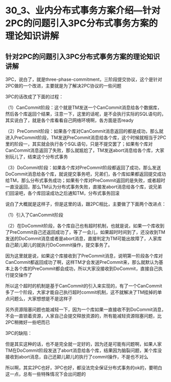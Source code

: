 # 30_3、业内分布式事务方案介绍—针对2PC的问题引入3PC分布式事务方案的理论知识讲解
## 针对2PC的问题引入3PC分布式事务方案的理论知识讲解

3PC，说白了，就是three-phase-commitment，三阶段提交协议，这个是针对2PC做的一个改进，主要就是为了解决2PC协议的一些问题

3PC的话改成了下面的过程：

（1）CanCommit阶段：这个就是TM发送一个CanCommit消息给各个数据库，然后各个库返回个结果，注意一下，这里的话呢，是不会执行实际的SQL语句的，其实说白了，就是各个库看看自己网络环境啊，各方面是否ready

（2）PreCommit阶段：如果各个库对CanCommit消息返回的都是成功，那么就进入PreCommit阶段，TM发送PreCommit消息给各个库，这个时候就相当于2PC里的阶段一，其实就会执行各个SQL语句，只是不提交罢了；如果有个库对CanCommit消息返回了失败，那么就尴尬了，TM发送abort消息给各个库，大家别玩儿了，结束这个分布式事务

（3）DoCommit阶段：如果各个库对PreCommit阶段都返回了成功，那么发送DoCommit消息给各个库，就说提交事务吧，兄弟们，各个库如果都返回提交成功给TM，那么分布式事务成功；如果有个库对PreCommit返回的是失败，或者超时一直没返回，那么TM认为分布式事务失败，直接发abort消息给各个库，说兄弟们回滚吧，各个库回滚成功之后通知TM，分布式事务回滚

说白了大概就是这样子，但是这里的话，跟2PC相比，主要做了下面两个改进点：

（1）引入了CanCommit阶段

（2）在DoCommit阶段，各个库自己也有超时机制，也就是说，如果一个库收到了PreCommit自己还返回成功了，等了一会儿，如果超时时间到了，还没收到TM发送的DoCommit消息或者是abort消息，直接判定为TM可能出故障了，人家库自己颠儿颠儿的就执行DoCommit操作，提交事务了。

因为这里就是说，如果这个库接收到了PreCommit消息，说明第一阶段各个库对CanCommit都返回成功了啊，这样TM才会发送PreCommit来，那么就默认为基本上各个库的PreCommit都会成功，所以大家没接收到DoCommit，直接自己执行提交操作了

所以这个超时的机制是基于CanCommit的引入来实现的，有了一个CanCommit多了一个阶段，大家才能自己执行超时commit机制，这不就解决了TM挂掉的单点问题么，大家想想是不是这样子

另外资源阻塞问题也能减轻一下，因为一个库如果一直接收不到DoCommit消息，不会一直锁着资源，人家自己会提交释放资源的，所有能减轻资源阻塞问题，比2PC稍微好一些吧而已

3PC的缺陷：

但是其实这种的话，也不是完全就一定好的，因为还是可能有问题啊，如果人家TM在DoCommit阶段发送了abort消息给各个库，结果因为脑裂问题，某个库没接收到abort消息，自己还颠儿颠儿的执行了commit操作，不是也不对么

所以啊，其实2PC也好，3PC也好，都没法完全保证分布式事务的ok的，要明白这一点，总有一些特殊情况下会出问题的
